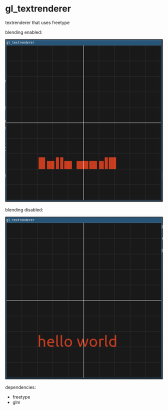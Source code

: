 # gl_textrenderer

textrenderer that uses freetype

blending enabled:

![screenshot_4.png](screenshot_5.png)

blending disabled:

![screenshot_5.png](screenshot_4.png)

dependencies:
 - freetype
 - glm
